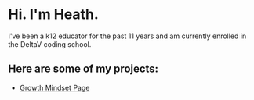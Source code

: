 # Hi. I'm Heath.
I've been a k12 educator for the past 11 years and am currently enrolled in the DeltaV coding school.  

## Here are some of my projects:
- [Growth Mindset Page](growthmindset.md)







